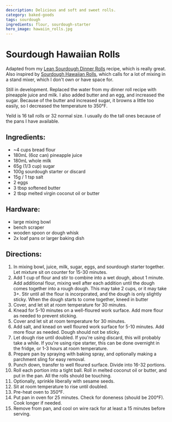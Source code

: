```yaml
---
description: Delicious and soft and sweet rolls.
category: baked-goods
tags: sourdough
ingredients: flour, sourdough-starter
hero_image: hawaiin_rolls.jpg
---
```


# Sourdough Hawaiian Rolls

Adapted from my [Lean Sourdough Dinner Rolls](./Lean%20Sourdough%20Dinner%20Rolls.html) recipe, which is really great. Also inspired by [Sourdough Hawaiian Rolls](https://www.farmhouseonboone.com/sourdough-hawaiian-rolls), which calls for a lot of mixing in a stand mixer, which I don't own or have space for.

Still in development. Replaced the water from my dinner roll recipe with pineapple juice and milk. I also added butter and an egg, and increased the sugar. Because of the butter and increased sugar, it browns a little too easily, so I decreased the temperature to 350°F.

Yeild is 16 tall rolls or 32 normal size. I usually do the tall ones because of the pans I have available.

## Ingredients:

- ~4 cups bread flour
- 180mL (6oz can) pineapple juice
- 180mL whole milk
- 65g (1/3 cup) sugar
- 100g sourdough starter or discard
- 15g / 1 tsp salt
- 2 eggs
- 3 tbsp softened butter
- 2 tbsp melted virgin coconut oil or butter

## Hardware:

- large mixing bowl
- bench scraper
- wooden spoon or dough whisk
- 2x loaf pans or larger baking dish

## Directions:

1. In mixing bowl, juice, milk, sugar, eggs, and sourdough starter together. Let mixture sit on counter for 15-30 minutes.
2. Add 1 cup of flour and stir to combine into a wet dough, about 1 minute. Add additional flour, mixing well after each addition until the dough comes together into a rough dough. This may take 2 cups, or it may take 3+. Stir until all the flour is incorporated, and the dough is only slightly sticky. When the dough starts to come together, kneed in butter
3. Cover, and let sit at room temperature for 30 minutes.
4. Knead for 5-10 minutes on a well-floured work surface. Add more flour as needed to prevent sticking.
5. Cover and let sit at room temperature for 30 minutes.
6. Add salt, and knead on well floured work surface for 5-10 minutes. Add more flour as needed. Dough should not be sticky.
7. Let dough rise until doubled. If you're using discard, this will probably take a while. If you're using ripe starter, this can be done overnight in the fridge, or 1-3 hours at room temperature.
8. Prepare pan by spraying with baking spray, and optionally making a parchment sling for easy removal.
9. Punch down, transfer to well floured surface. Divide into 16-32 portions. 
10. Roll each portion into a tight ball. Roll in melted coconut oil or butter, and put in the pan. All the rolls should be touching.
11. Optionally, sprinkle liberally with sesame seeds.
12. Sit at room temperature to rise until doubled.
13. Pre-heat oven to 350°F.
14. Put pan in oven for 25 minutes. Check for doneness (should be 200°F). Cook longer if needed.
15. Remove from pan, and cool on wire rack for at least a 15 minutes before serving. 


